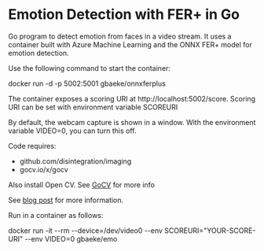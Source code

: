 # Emotion Detection with FER+ in Go

Go program to detect emotion from faces in a video stream. It uses a container built with Azure Machine Learning and the ONNX FER+ model for emotion detection.

Use the following command to start the container:

docker run -d -p 5002:5001 gbaeke/onnxferplus

The container exposes a scoring URI at http://localhost:5002/score. Scoring URI can be set with environment variable SCOREURI

By default, the webcam capture is shown in a window. With the environment variable VIDEO=0, you can turn this off.

Code requires:

- github.com/disintegration/imaging
- gocv.io/x/gocv

Also install Open CV. See [GoCV](https://gocv.io/) for more info

See [blog post](https://blog.baeke.info/2019/01/06/detecting-emotions-with-fer/) for more information.

Run in a container as follows:

docker run -it --rm --device=/dev/video0 --env SCOREURI="YOUR-SCORE-URI" --env VIDEO=0 gbaeke/emo